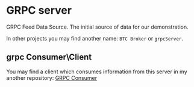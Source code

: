 # GRPC server
GRPC Feed Data Source. The initial source of data for our demonstration.

In other projects you may find another name: `BTC Broker` or `grpcServer`.

## grpc Consumer\Client

You may find a client which consumes information from this server in my another repository: [GRPC Consumer](https://github.com/Glareone/CryptoTrade-grpc-consumer)
